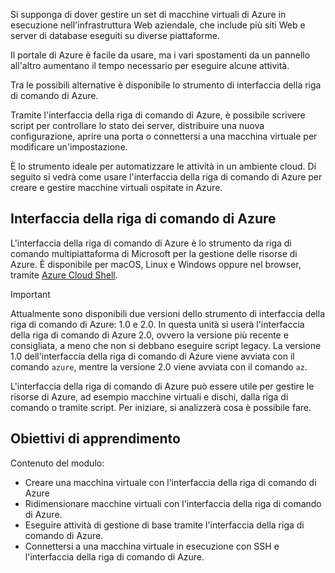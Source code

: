 Si supponga di dover gestire un set di macchine virtuali di Azure in esecuzione nell'infrastruttura Web aziendale, che include più siti Web e server di database eseguiti su diverse piattaforme. 

Il portale di Azure è facile da usare, ma i vari spostamenti da un pannello all'altro aumentano il tempo necessario per eseguire alcune attività. 

Tra le possibili alternative è disponibile lo strumento di interfaccia della riga di comando di Azure.

Tramite l'interfaccia della riga di comando di Azure, è possibile scrivere script per controllare lo stato dei server, distribuire una nuova configurazione, aprire una porta o connettersi a una macchina virtuale per modificare un'impostazione.

È lo strumento ideale per automatizzare le attività in un ambiente cloud. Di seguito si vedrà come usare l'interfaccia della riga di comando di Azure per creare e gestire macchine virtuali ospitate in Azure. 

## <a name="azure-cli"></a>Interfaccia della riga di comando di Azure

L'interfaccia della riga di comando di Azure è lo strumento da riga di comando multipiattaforma di Microsoft per la gestione delle risorse di Azure. È disponibile per macOS, Linux e Windows oppure nel browser, tramite [Azure Cloud Shell](https://docs.microsoft.com/azure/cloud-shell/overview).

> [!IMPORTANT]
> Attualmente sono disponibili due versioni dello strumento di interfaccia della riga di comando di Azure: 1.0 e 2.0. In questa unità si userà l'interfaccia della riga di comando di Azure 2.0, ovvero la versione più recente e consigliata, a meno che non si debbano eseguire script legacy. La versione 1.0 dell'interfaccia della riga di comando di Azure viene avviata con il comando `azure`, mentre la versione 2.0 viene avviata con il comando `az`. 

L'interfaccia della riga di comando di Azure può essere utile per gestire le risorse di Azure, ad esempio macchine virtuali e dischi, dalla riga di comando o tramite script. Per iniziare, si analizzerà cosa è possibile fare.

## <a name="learning-objectives"></a>Obiettivi di apprendimento

Contenuto del modulo:

- Creare una macchina virtuale con l'interfaccia della riga di comando di Azure
- Ridimensionare macchine virtuali con l'interfaccia della riga di comando di Azure.
- Eseguire attività di gestione di base tramite l'interfaccia della riga di comando di Azure.
- Connettersi a una macchina virtuale in esecuzione con SSH e l'interfaccia della riga di comando di Azure.
